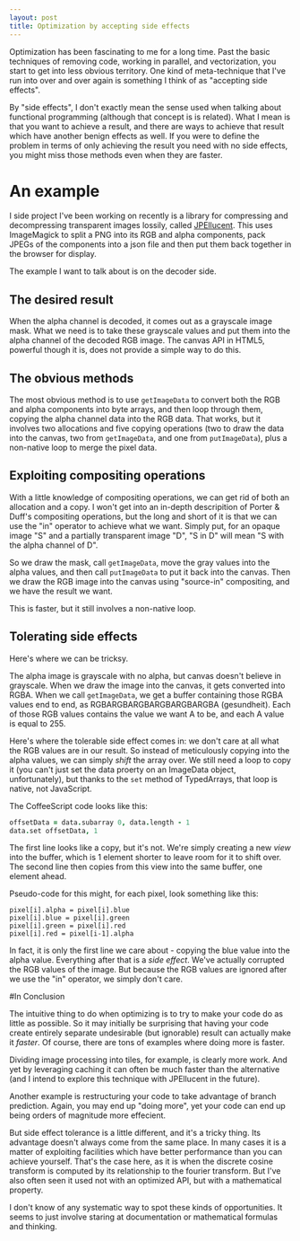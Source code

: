 ```yaml
---
layout: post
title: Optimization by accepting side effects
---
```


Optimization has been fascinating to me for a long time. Past the basic techniques of removing code,
working in parallel, and vectorization, you start to get into less obvious territory. One kind of
meta-technique that I've run into over and over again is something I think of as "accepting side 
effects".

By "side effects", I don't exactly mean the sense used when talking about functional programming
(although that concept is is related). What I mean is that you want to achieve a result, and there
are ways to achieve that result which have another benign effects as well. If you were to define the
problem in terms of only achieving the result you need with no side effects, you might miss those
methods even when they are faster.

# An example

I side project I've been working on recently is a library for compressing and decompressing
transparent images lossily, called [JPEllucent](https://github.com/osuushi/JPEllucent). This uses
ImageMagick to split a PNG into its RGB and alpha components, pack JPEGs of the components into a
json file and then put them back together in the browser for display.

The example I want to talk about is on the decoder side.

## The desired result

When the alpha channel is decoded, it comes out as a grayscale image mask. What we need is to take
these grayscale values and put them into the alpha channel of the decoded RGB image. The canvas API
in HTML5, powerful though it is, does not provide a simple way to do this.

## The obvious methods

The most obvious method is to use `getImageData` to convert both the RGB and alpha components into
byte arrays, and then loop through them, copying the alpha channel data into the RGB data. That
works, but it involves two allocations and five copying operations (two to draw the data into the
canvas, two from `getImageData`, and one from `putImageData`), plus a non-native loop to merge the
pixel data.

## Exploiting compositing operations

With a little knowledge of compositing operations, we can get rid of both an allocation and a copy.
I won't get into an in-depth descripition of Porter & Duff's compositing operations, but the long
and short of it is that we can use the "in" operator to achieve what we want. Simply put, for an
opaque image "S" and a partially transparent image "D", "S in D" will mean "S with the alpha channel
of D".

So we draw the mask, call `getImageData`, move the gray values into the alpha values, and then
call `putImageData` to put it back into the canvas. Then we draw the RGB image into the canvas using
"source-in" compositing, and we have the result we want.

This is faster, but it still involves a non-native loop.

## Tolerating side effects

Here's where we can be tricksy.

The alpha image is grayscale with no alpha, but canvas doesn't believe in grayscale. When we draw
the image into the canvas, it gets converted into RGBA. When we call `getImageData`, we get a buffer
containing those RGBA values end to end, as RGBARGBARGBARGBARGBARGBA (gesundheit). Each of those RGB
values contains the value we want A to be, and each A value is equal to 255.

Here's where the tolerable side effect comes in: we don't care at all what the RGB values are in our
result. So instead of meticulously copying into the alpha values, we can simply *shift* the array
over. We still need a loop to copy it (you can't just set the data proerty on an ImageData object,
unfortunately), but thanks to the `set` method of TypedArrays, that loop is native, not JavaScript.

The CoffeeScript code looks like this:

```coffee
offsetData = data.subarray 0, data.length - 1
data.set offsetData, 1
```

The first line looks like a copy, but it's not. We're simply creating a new *view* into the buffer,
which is 1 element shorter to leave room for it to shift over. The second line then copies from this
view into the same buffer, one element ahead.

Pseudo-code for this might, for each pixel, look something like this:

```
pixel[i].alpha = pixel[i].blue
pixel[i].blue = pixel[i].green
pixel[i].green = pixel[i].red
pixel[i].red = pixel[i-1].alpha
```

In fact, it is only the first line we care about - copying the blue value into the alpha value.
Everything after that is a *side effect*. We've actually corrupted the RGB values of the image. But
because the RGB values are ignored after we use the "in" operator, we simply don't care.

#In Conclusion

The intuitive thing to do when optimizing is to try to make your code do as little as possible. So
it may initially be surprising that having your code create entirely separate undesirable (but
ignorable) result can actually make it *faster*. Of course, there are tons of examples where doing
more is faster.

Dividing image processing into tiles, for example, is clearly more work. And yet by leveraging
caching it can often be much faster than the alternative (and I intend to explore this technique
with JPEllucent in the future).

Another example is restructuring your code to take advantage of branch prediction. Again, you may 
end up "doing more", yet your code can end up being orders of magnitude more effecient.

But side effect tolerance is a little different, and it's a tricky thing.  Its advantage doesn't
always come from the same place. In many cases it is a matter of exploiting facilities which have
better performance than you can achieve yourself. That's the case here, as it is when the discrete
cosine transform is computed by its relationship to the fourier transform. But I've also often seen
it used not with an optimized API, but with a mathematical property.

I don't know of any systematic way to spot these kinds of opportunities. It seems to just involve
staring at documentation or mathematical formulas and thinking.